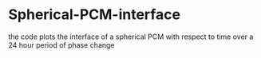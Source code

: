 # Spherical-PCM-interface
the code plots the interface of a spherical PCM with respect to time over a 24 hour period of phase change
